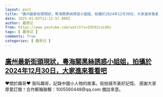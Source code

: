 ```yaml
---
layout: post
title: "廣州最新街頭現狀，粵海關黑絲誘惑小姐姐，拍攝於2024年12月30日，大家進來看看吧"
date: 2025-01-02T12:12:57.000Z
author: 趣哥记
from: https://www.youtube.com/watch?v=ZXh92cvLU6c
tags: [ 趣哥记 ]
comments: True
categories: [ 趣哥记 ]
---
```

<!--1735819977000-->
[廣州最新街頭現狀，粵海關黑絲誘惑小姐姐，拍攝於2024年12月30日，大家進來看看吧](https://www.youtube.com/watch?v=ZXh92cvLU6c)
------

<div>
♥關於趣哥♥  我叫趣哥，記錄中國小人物的故事。街拍城市美好記憶。  感謝大家厚愛訂閱！合作郵箱聯繫：1005560448@qq.com 備註來意。
</div>

